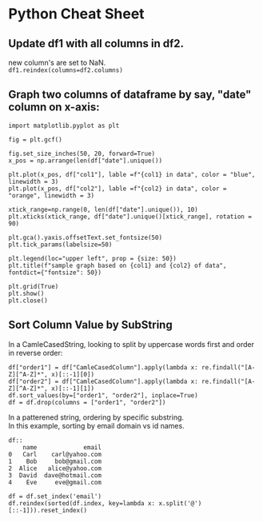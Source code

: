 # Python Cheat Sheet
         
## Update df1 with all columns in df2.      
new column's are set to NaN.     
`df1.reindex(columns=df2.columns)`      

## Graph two columns of dataframe by say, "date" column on x-axis:     

```
import matplotlib.pyplot as plt

fig = plt.gcf()

fig.set_size_inches(50, 20, forward=True) 
x_pos = np.arrange(len(df["date"].unique())

plt.plot(x_pos, df["col1"], lable =f"{col1} in data", color = "blue", linewidth = 3)
plt.plot(x_pos, df["col2"], lable =f"{col2} in data", color = "orange", linewidth = 3)

xtick_range=np.range(0, len(df["date"].unique()), 10)
plt.xticks(xtick_range, df["date"].unique()[xtick_range], rotation = 90)

plt.gca().yaxis.offsetText.set_fontsize(50)
plt.tick_params(labelsize=50)

plt.legend(loc="upper left", prop = {size: 50})
plt.title(f"sample graph based on {col1} and {col2} of data", fontdict={"fontsize": 50})

plt.grid(True)
plt.show()
plt.close()
```
## Sort Column Value by SubString
In a CamleCasedString, looking to split by uppercase words first and order in reverse order: 
```
df["order1"] = df["CamleCasedColumn"].apply(lambda x: re.findall("[A-Z][^A-Z]*", x)[::-1][0])
df["order2"] = df["CamleCasedColumn"].apply(lambda x: re.findall("[A-Z][^A-Z]*", x)[::-1][1])
df.sort_values(by=["order1", "order2"], inplace=True)
df = df.drop(columns = ["order1", "order2"])
```

In a patterened string, ordering by specific substring.       
In this example, sorting by email domain vs id names.
```
df:: 
    name             email
0   Carl    carl@yahoo.com
1    Bob     bob@gmail.com
2  Alice   alice@yahoo.com
3  David  dave@hotmail.com
4    Eve     eve@gmail.com

df = df.set_index('email')
df.reindex(sorted(df.index, key=lambda x: x.split('@')[::-1])).reset_index()
```
